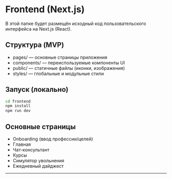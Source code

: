 # Frontend (Next.js)

В этой папке будет размещён исходный код пользовательского интерфейса на Next.js (React).

## Структура (MVP)

- pages/ — основные страницы приложения
- components/ — переиспользуемые компоненты UI
- public/ — статичные файлы (иконки, изображения)
- styles/ — глобальные и модульные стили

## Запуск (локально)

```bash
cd frontend
npm install
npm run dev
```

## Основные страницы

- Onboarding (ввод профессии/целей)
- Главная
- Чат-консультант
- Курсы
- Симулятор увольнения
- Ежедневный дайджест

---
